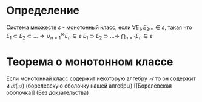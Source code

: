 # Определение
Система множеств $\varepsilon$ - монотонный класс, если $\forall E_1, E_2... \in \varepsilon$, такая что $E_1 \subset E_2 \subset ... \Rightarrow \cup_{n=1}^\infty E_n \in \varepsilon$ 
$E_1 \supset E_2 \supset ... \Rightarrow$ $\bigcap_{n=1} E_{n} \in \varepsilon$
# Теорема о монотонном классе
Если монотоннай класс содержит некоторую алгебру $\mathcal{A}$ то он содержит и $\mathcal{B(A)}$ (борелевскую оболочку нашей алгебры)
[[Борелевская оболочка]]
(Без докзательства)
